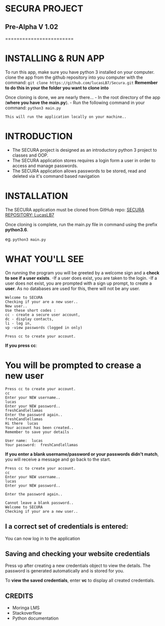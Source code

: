 # SECURA PROJECT #
## Pre-Alpha V 1.02 ##
========================

# INSTALLING & RUN APP #

To  run this app, make sure you have python 3 installed on your computer.
clone the app from the github repository into you computer with the command:
```git clone https://github.com/lucasLB7/Secura.git```
**Remember to do this in your the folder you want to clone into**

Once cloning is done, we are nearly there...
    - In the root directory of the app (**where you have the main.py**).
    - Run the following command in your command:
        ```python3 main.py```

    This will run the application locally on your machine..

# INTRODUCTION #

- The SECURA project is designed as an introductory python 3 project to classes and OOP.
- The SECURA application stores requires a login form a user in order to access and manage passwords.
- The SECURA application allows passwords to be stored, read and deleted via it's command based navigation

# INSTALLATION #

The SECURA application must be cloned from GitHub repo:
[SECURA REPOSITORY: LucasLB7](https://github.com/lucasLB7/Secura)

Once cloning is complete, run the main.py file in command using the prefix __python3.6__.

eg. 
    ```python3 main.py```


# WHAT YOU'LL SEE #

On running the program you will be greeted by a welcome sign and a __check to see if a user exists__.
-If a user does exist, you are taken to the login.
-If a user does not exist, you are prompted with a sign up prompt, to create a __user__.
As no databases are used for this, there will not be any user.

```
Welcome to SECURA
Checking if your are a new user..
New user..
Use these short codes :
cc - create a secure user account,
dc - display contacts,
li - log in,
vp -view passwords (logged in only)

Press cc to create your account.
```

__If you press cc__:
# You will be prompted to crease a new user #

```
Press cc to create your account.
cc
Enter your NEW username..
lucas
Enter your NEW password..
freshCandlellamas
Enter the password again..
freshCandlellamas
Hi there  lucas
Your account has been created..
Remember to save your details

User name:  lucas
Your password:  freshCandlellamas
```

__If you enter a blank username/password or your passwords didn't match__, you will receive a message and go back to the start.

```
Press cc to create your account.
cc
Enter your NEW username..
lucas
Enter your NEW password..

Enter the password again..

Cannot leave a blank password..
Welcome to SECURA
Checking if your are a new user..
```

## I a correct set of credentials is entered:

You can now log in to the application 

## Saving and checking your website credentials

Press vp after creating a new credentials object to view the details.
The password is generated automatically and is stored for you.

To **view the saved credentials**, enter **vc** to display all created credentials.




## CREDITS

- Moringa LMS
- Stackoverflow
- Python documentation
